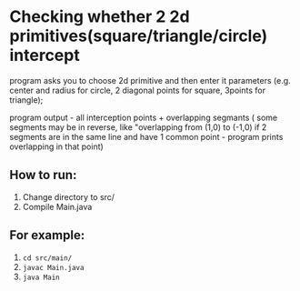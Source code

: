 # Checking whether 2 2d primitives(square/triangle/circle) intercept

program asks you to choose 2d primitive and then enter it parameters
(e.g. center and radius for circle, 2 diagonal points for square, 3points for triangle);

program output - all interception points + overlapping segmants (
some segments may be in reverse, like "overlapping from (1,0) to (-1,0)
if 2 segments are in the same line and have 1 common point - program prints overlapping in that point)

## How to run:
1. Change directory to src/
2. Compile Main.java

## For example: 
1. `cd src/main/`
2. `javac Main.java`
3. `java Main`
